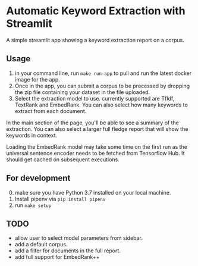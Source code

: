 # Automatic Keyword Extraction with Streamlit

A simple streamlit app showing a keyword extraction report on a corpus.

## Usage

1. in your command line, run `make run-app` to pull and run the latest docker image for the app.
2. Once in the app, you can submit a corpus to be processed by dropping the zip file containing your dataset in the file uploaded.
3. Select the extraction model to use. currently supported are TfIdf, TextRank and EmbedRank. You can also select how
   many keywords to extract from each document.

In the main section of the page, you'll be able to see a summary of the extraction. You can also select a larger full
fledge report that will show the keywords in context.

Loading the EmbedRank model may take some time on the first run as the universal sentence encoder needs to be fetched from
Tensorflow Hub. It should get cached on subsequent executions.


## For development

0. make sure you have Python 3.7 installed on your local machine.
1. Install pipenv via `pip install pipenv`
2. run `make setup`

## TODO
- allow user to select model parameters from sidebar.
- add a default corpus.
- add a filter for documents in the full report.
- add full support for EmbedRank++
